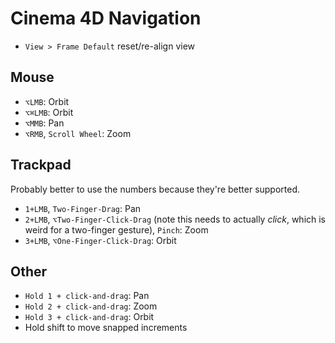 # Cinema 4D Navigation

- `View > Frame Default` reset/re-align view

## Mouse

- `⌥LMB`: Orbit
- `⌥⌘LMB`: Orbit
- `⌥MMB`: Pan
- `⌥RMB`, `Scroll Wheel`: Zoom

## Trackpad

Probably better to use the numbers because they're better supported.

- `1+LMB`, `Two-Finger-Drag`: Pan
- `2+LMB`, `⌥Two-Finger-Click-Drag` (note this needs to actually *click*, which is weird for a two-finger gesture), `Pinch`: Zoom
- `3+LMB`, `⌥One-Finger-Click-Drag`: Orbit

## Other

- `Hold 1 + click-and-drag`: Pan
- `Hold 2 + click-and-drag`: Zoom
- `Hold 3 + click-and-drag`: Orbit
- Hold shift to move snapped increments
